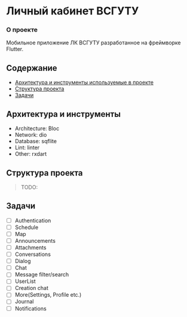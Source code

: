 # Личный кабинет ВСГУТУ

### О проекте

Мобильное приложение ЛК ВСГУТУ разработанное на фреймворке Flutter.

## Содержание

 - [Архитектура и инструменты используемые в проекте](#архитектура)
 - [Структура проекта](#структура)
 - [Задачи](#Задачи)

## Архитектура и инструменты

 - Architecture: Bloc
 - Network: dio
 - Database: sqflite
 - Lint: linter
 - Other: rxdart

## Структура проекта

> TODO:

## Задачи

-   [ ] Authentication
-   [ ] Schedule
-   [ ] Map
-   [ ] Announcements
-   [ ] Attachments
-   [ ] Conversations
-   [ ] Dialog
-   [ ] Chat
-   [ ] Message filter/search
-   [ ] UserList
-   [ ] Creation chat
-   [ ] More(Settings, Profile etc.)
-   [ ] Journal
-   [ ] Notifications
